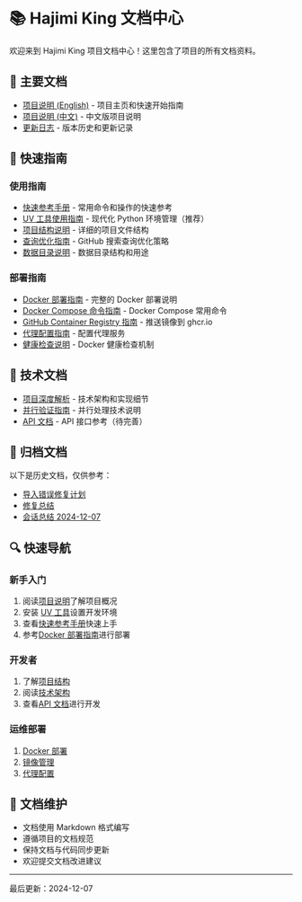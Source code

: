 # 📚 Hajimi King 文档中心

欢迎来到 Hajimi King 项目文档中心！这里包含了项目的所有文档资料。

## 📖 主要文档

- [项目说明 (English)](../README.md) - 项目主页和快速开始指南
- [项目说明 (中文)](README_CN.md) - 中文版项目说明
- [更新日志](CHANGELOG.md) - 版本历史和更新记录

## 🚀 快速指南

### 使用指南
- [快速参考手册](guides/QUICK_REFERENCE.md) - 常用命令和操作的快速参考
- [UV 工具使用指南](guides/uv_setup_guide.md) - 现代化 Python 环境管理（推荐）
- [项目结构说明](guides/PROJECT_STRUCTURE.md) - 详细的项目文件结构
- [查询优化指南](guides/queries_optimization_guide.md) - GitHub 搜索查询优化策略
- [数据目录说明](guides/data_directory_explanation.md) - 数据目录结构和用途

### 部署指南
- [Docker 部署指南](deployment/docker_deployment_guide.md) - 完整的 Docker 部署说明
- [Docker Compose 命令指南](deployment/docker_compose_commands_guide.md) - Docker Compose 常用命令
- [GitHub Container Registry 指南](deployment/github_container_registry_guide.md) - 推送镜像到 ghcr.io
- [代理配置指南](deployment/proxy_configuration_guide.md) - 配置代理服务
- [健康检查说明](deployment/docker_healthcheck_explanation.md) - Docker 健康检查机制

## 🔧 技术文档

- [项目深度解析](HAJIMI_KING_项目深度解析文档.md) - 技术架构和实现细节
- [并行验证指南](parallel_validation_guide.md) - 并行处理技术说明
- [API 文档](api/) - API 接口参考（待完善）

## 📁 归档文档

以下是历史文档，仅供参考：

- [导入错误修复计划](archive/fix_import_error_plan.md)
- [修复总结](archive/fix_summary.md)
- [会话总结 2024-12-07](session_summary_2024-12-07.md)

## 🔍 快速导航

### 新手入门
1. 阅读[项目说明](../README.md)了解项目概况
2. 安装 [UV 工具](guides/uv_setup_guide.md)设置开发环境
3. 查看[快速参考手册](guides/QUICK_REFERENCE.md)快速上手
4. 参考[Docker 部署指南](deployment/docker_deployment_guide.md)进行部署

### 开发者
1. 了解[项目结构](guides/PROJECT_STRUCTURE.md)
2. 阅读[技术架构](HAJIMI_KING_项目深度解析文档.md)
3. 查看[API 文档](api/)进行开发

### 运维部署
1. [Docker 部署](deployment/docker_deployment_guide.md)
2. [镜像管理](deployment/github_container_registry_guide.md)
3. [代理配置](deployment/proxy_configuration_guide.md)

## 📝 文档维护

- 文档使用 Markdown 格式编写
- 遵循项目的文档规范
- 保持文档与代码同步更新
- 欢迎提交文档改进建议

---

最后更新：2024-12-07